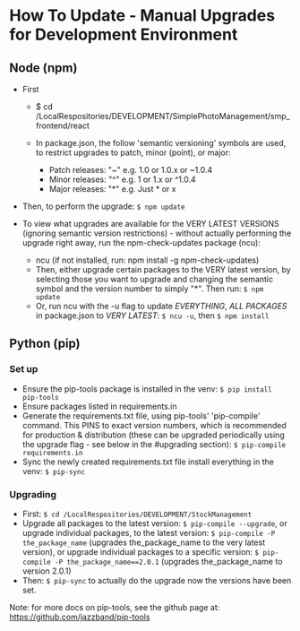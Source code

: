 # How To Update - Manual Upgrades for Development Environment

## Node (npm)

- First
  - $ cd /LocalRespositories/DEVELOPMENT/SimplePhotoManagement/smp_frontend/react
  - In package.json, the follow 'semantic versioning' symbols are used, to restrict upgrades to patch, minor (point), or major:

    - Patch releases: "~" e.g. 1.0 or 1.0.x or ~1.0.4
    - Minor releases: "^" e.g. 1 or 1.x or ^1.0.4
    - Major releases: "*" e.g. Just * or x

- Then, to perform the upgrade: `$ npm update`

- To view what upgrades are available for the VERY LATEST VERSIONS (ignoring semantic version
restrictions) - without actually performing the upgrade right away, run the npm-check-updates package (ncu):
  - ncu (if not installed, run: npm install -g npm-check-updates)
  - Then, either upgrade certain packages to the VERY latest version, by selecting those you want to upgrade
and changing the semantic symbol and the version number to simply "*". Then run: `$ npm update`
  - Or, run ncu with the -u flag to update *EVERYTHING*, *ALL PACKAGES* in package.json to *VERY LATEST*: `$ ncu -u`, then `$ npm install`

## Python (pip)

### Set up

- Ensure the pip-tools package is installed in the venv: `$ pip install pip-tools`
- Ensure packages listed in requirements.in
- Generate the requirements.txt file, using pip-tools' 'pip-compile' command. This PINS to exact version numbers, which is recommended for production & distribution (these can be upgraded periodically using the upgrade flag - see below in the #upgrading section): `$ pip-compile requirements.in`
- Sync the newly created requirements.txt file install everything in the venv: `$ pip-sync`

### Upgrading

- First: `$ cd /LocalRespositories/DEVELOPMENT/StockManagement`
- Upgrade all packages to the latest version: `$ pip-compile --upgrade`, or upgrade individual packages, to the latest version: `$ pip-compile -P the_package_name` (upgrades the_package_name to the very latest version), or upgrade individual packages to a specific version: `$ pip-compile -P the_package_name==2.0.1` (upgrades the_package_name to version 2.0.1)
- Then: `$ pip-sync` to actually do the upgrade now the versions have been set.

Note: for more docs on pip-tools, see the github page at: https://github.com/jazzband/pip-tools